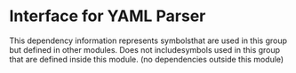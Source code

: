 
# Interface for YAML Parser
This dependency information represents symbolsthat are used in this group but defined in other modules.  Does not includesymbols used in this group that are defined inside this module.
(no dependencies outside this module)
